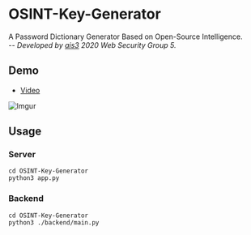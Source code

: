 # OSINT-Key-Generator
A Password Dictionary Generator Based on Open-Source Intelligence.
<br>
<i>-- Developed by [ais3](https://ais3.org/) 2020 Web Security Group 5.</i>

## Demo
- [Video](https://drive.google.com/file/d/10DHZY5UVmXOzb7GszFIw5BJKhlDYr074/view?usp=sharing)

![Imgur](https://imgur.com/BnaY6Bu.png)

## Usage 
### Server
```
cd OSINT-Key-Generator
python3 app.py
```

### Backend
```
cd OSINT-Key-Generator
python3 ./backend/main.py
```

